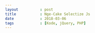 ```yaml
---
layout          : post
title           : Nge-Cake Selectize Js
date            : 2018-03-06
tags            : [Kode, jQuery, PHP]
---
```


<script src="https://gist.github.com/nadymain/700101d901859f48413e33b2ad553191.js"></script>
